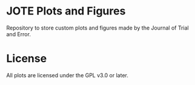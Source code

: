 # JOTE Plots and Figures

Repository to store custom plots and figures made by the Journal of Trial and Error.

# License

All plots are licensed under the GPL v3.0 or later.
